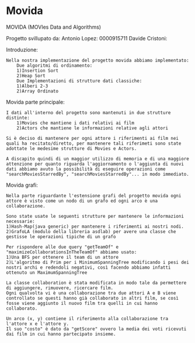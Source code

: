# Movida
MOVIDA (MOVIes Data and Algorithms)

Progetto svillupato da: 
    Antonio Lopez: 0000915711
    Davide Cristoni:

Introduzione:

    Nella nostra implementazione del progetto movida abbiamo implementato:
        Due algoritmi di ordinamento:
        1)Insertion Sort
        2)Heap Sort
        Due Implementazioni di strutture dati classiche:
        1)Alberi 2-3
        2)Array Ordinato


Movida parte principale:  

    I dati all'interno del progetto sono mantenuti in due strutture distinte:
        1)Movies che mantiene i dati relativi ai film
        2)Actors che mantiene le informazioni relative agli attori

    Si è deciso di mantenere per ogni attore i riferimenti ai film nei quali ha recitato/diretto, per mantenere tali riferimeti sono state adottate le medesime strutture di Movies e Actors.

    A discapito quindi di un maggior utilizzo di memoria e di una maggiore attenzione per quanto riguarda l'aggiornamento o l'aggiunta di nuovi dati abbiamo avuto la possibilità di eseguire operazioni come "searchMoviesStarredBy", "searchMoviesStarredBy"... in modo immediato.


Movida grafi:

    Nella parte riguardante l'estensione grafi del progetto movida ogni attore è visto come un nodo di un grafo ed ogni arco è una collaborazione.

    Sono state usate le seguenti strutture per mantenere le informazioni necessarie:
    1)Hash-Map(java generic) per mantenere i riferimenti ai nostri nodi.
    2)GrafoLA (modulo della libreria asdlab) per avere una classe che gestisse le operazioni tipiche di un grafo

    Per rispondere alle due query "getTeamOf" e "maximizeCollaborationsInTheTeamOf" abbiamo usato:
    1)Una BFS per ottenere il team di un attore
    2)L'algoritmo di Prim per i MinimumSpanningTree modificando i pesi dei nostri archi e redendoli negativi, così facendo abbiamo infatti ottenuto un MaximumSpanningTree

    La classe collaboration è stata modificata in modo tale da permettere di aggiungere, rimuovere, ricercare film.
    Ogni qualvolta vi è una collaborazione tra due attori A e B viene controllato se questi hanno già collaborato in altri film, se così fosse viene aggiunto il nuovo film tra quelli in cui hanno collaborato.

    Un arco (x, y) contiene il riferimento alla collaborazione tra l'attore x e l'attore y.
    Il suo "costo" è dato da "getScore" ovvero la media dei voti ricevuti dai film in cui hanno partecipato insieme. 